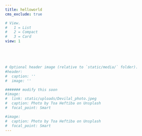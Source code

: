 ```yaml
---
title: helloworld
cms_exclude: true

# View.
#   1 = List
#   2 = Compact
#   3 = Card
view: 1





# Optional header image (relative to `static/media/` folder).
#header:
#  caption: ''
#  image: ''

####### modify this soon
#image: 
#  link: static/uploads/Devilal_photo.jpeg
#  caption: Photo by Toa Heftiba on Unsplash
#  focal_point: Smart

#image: 
#  caption: Photo by Toa Heftiba on Unsplash
#  focal_point: Smart
---
```

